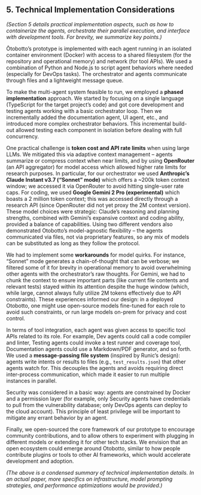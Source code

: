 ## 5. Technical Implementation Considerations

*(Section 5 details practical implementation aspects, such as how to containerize the agents, orchestrate their parallel execution, and interface with development tools. For brevity, we summarize key points.)*

Ōtobotto’s prototype is implemented with each agent running in an isolated container environment (Docker) with access to a shared filesystem (for the repository and operational memory) and network (for tool APIs). We used a combination of Python and Node.js to script agent behaviors where needed (especially for DevOps tasks). The orchestrator and agents communicate through files and a lightweight message queue.

To make the multi-agent system feasible to run, we employed a **phased implementation** approach. We started by focusing on a single language (TypeScript for the target project’s code) and got core development and testing agents working with a basic orchestrator loop. Then we incrementally added the documentation agent, UI agent, etc., and introduced more complex orchestrator behaviors. This incremental build-out allowed testing each component in isolation before dealing with full concurrency.

One practical challenge is **token cost and API rate limits** when using large LLMs. We mitigated this via adaptive context management – agents summarize or compress context when near limits, and by using **OpenRouter** (an API aggregator) for model access which allowed higher rate limits for research purposes. In particular, for our orchestrator we used **Anthropic’s Claude Instant v3.7 (“Sonnet” mode)** which offers a ~200k token context window; we accessed it via OpenRouter to avoid hitting single-user rate caps. For coding, we used **Google Gemini 2 Pro (experimental)** which boasts a 2 million token context; this was accessed directly through a research API (since OpenRouter did not yet proxy the 2M context version). These model choices were strategic: Claude’s reasoning and planning strengths, combined with Gemini’s expansive context and coding ability, provided a balance of capabilities. Using two different vendors also demonstrated Otobotto’s model-agnostic flexibility – the agents communicated via files, not via proprietary features, so any mix of models can be substituted as long as they follow the protocol.

We had to implement some **workarounds** for model quirks. For instance, “Sonnet” mode generates a chain-of-thought that can be verbose; we filtered some of it for brevity in operational memory to avoid overwhelming other agents with the orchestrator’s raw thoughts. For Gemini, we had to chunk the context to ensure important parts (like current file contents and relevant tests) stayed within its attention despite the huge window (which, while large, cannot always fully utilize 2M tokens effectively due to API constraints). These experiences informed our design: in a deployed Otobotto, one might use open-source models fine-tuned for each role to avoid such constraints, or run large models on-prem for privacy and cost control.

In terms of tool integration, each agent was given access to specific tool APIs related to its role. For example, Dev agents could call a code compiler and linter, Testing agents could invoke a test runner and coverage tool, Documentation agents could use a Markdown/PDF generator, and so forth. We used a **message-passing file system** (inspired by Runic’s design): agents write intents or results to files (e.g., `test_results.json`) that other agents watch for. This decouples the agents and avoids requiring direct inter-process communication, which made it easier to run multiple instances in parallel.

Security was considered in a basic way: agents are constrained by Docker and a permission layer (for example, only Security agents have credentials to pull from the vulnerability database; only DevOps agents can deploy to the cloud account). This principle of least privilege will be important to mitigate any errant behavior by an agent.

Finally, we open-sourced the core framework of our prototype to encourage community contributions, and to allow others to experiment with plugging in different models or extending it for other tech stacks. We envision that an open ecosystem could emerge around Otobotto, similar to how people contribute plugins or tools to other AI frameworks, which would accelerate development and adoption.

*(The above is a condensed summary of technical implementation details. In an actual paper, more specifics on infrastructure, model prompting strategies, and performance optimizations would be provided.)*


